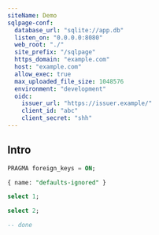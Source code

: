 ```yaml
---
siteName: Demo
sqlpage-conf:
  database_url: "sqlite://app.db"
  listen_on: "0.0.0.0:8080"
  web_root: "./"
  site_prefix: "/sqlpage"
  https_domain: "example.com"
  host: "example.com"
  allow_exec: true
  max_uploaded_file_size: 1048576
  environment: "development"
  oidc:
    issuer_url: "https://issuer.example/"
    client_id: "abc"
    client_secret: "shh"
---
```


## Intro

```sql { kind: "head", name: "pragma" }
PRAGMA foreign_keys = ON;
```

```sql { role: "section-defaults" }
{ name: "defaults-ignored" }
```

```sql { kind: "page", path: "admin/index" }
select 1;
```

```sql { path: "users/list" }
select 2;
```

```sql { kind: "tail" }
-- done
```

